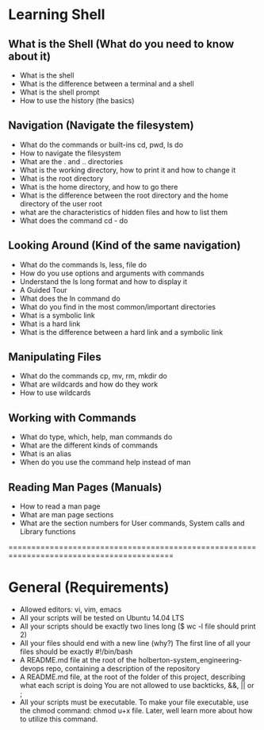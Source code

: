 # Learning Shell
## What is the Shell  (What do you need to know about it)

- What is the shell
- What is the difference between a terminal and a shell
- What is the shell prompt
- How to use the history (the basics)

## Navigation (Navigate the filesystem)

- What do the commands or built-ins cd, pwd, ls do
- How to navigate the filesystem
- What are the . and .. directories
- What is the working directory, how to print it and how to change it
- What is the root directory
- What is the home directory, and how to go there
- What is the difference between the root directory and the home directory of the user root
- what are the characteristics of hidden files and how to list them
- What does the command cd - do

## Looking Around (Kind of the same navigation)

- What do the commands ls, less, file do
- How do you use options and arguments with commands
- Understand the ls long format and how to display it
- A Guided Tour
- What does the ln command do
- What do you find in the most common/important directories
- What is a symbolic link
- What is a hard link
- What is the difference between a hard link and a symbolic link

## Manipulating Files

- What do the commands cp, mv, rm, mkdir do
- What are wildcards and how do they work
- How to use wildcards

## Working with Commands

- What do type, which, help, man commands do
- What are the different kinds of commands
- What is an alias
- When do you use the command help instead of man

## Reading Man Pages (Manuals)

- How to read a man page
- What are man page sections
- What are the section numbers for User commands, System calls and Library functions

==========================================================================================

# General (Requirements)

- Allowed editors: vi, vim, emacs
- All your scripts will be tested on Ubuntu 14.04 LTS
- All your scripts should be exactly two lines long ($ wc -l file should print 2)
- All your files should end with a new line (why?)
The first line of all your files should be exactly #!/bin/bash
- A README.md file at the root of the holberton-system_engineering-devops repo, containing a description of the repository
- A README.md file, at the root of the folder of this project, describing what each script is doing
You are not allowed to use backticks, &&, || or ;
- All your scripts must be executable. To make your file executable, use the chmod command: chmod u+x file. Later, well learn more about how to utilize this command.